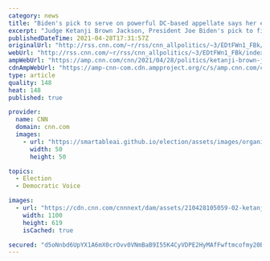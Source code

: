 ```yaml
---
category: news
title: "Biden's pick to serve on powerful DC-based appellate says her experience as a Black jurist 'might be valuable' if confirmed "
excerpt: "Judge Ketanji Brown Jackson, President Joe Biden's pick to fill a vacancy on a powerful DC-based appellate court, said at a Senate hearing Wednesday that her race doesn't play a role in her work as a judge, but that her experience as an African American jurist \"might be valuable\" should she be confirmed"
publishedDateTime: 2021-04-28T17:31:57Z
originalUrl: "http://rss.cnn.com/~r/rss/cnn_allpolitics/~3/EDtFWn1_FBk/index.html"
webUrl: "http://rss.cnn.com/~r/rss/cnn_allpolitics/~3/EDtFWn1_FBk/index.html"
ampWebUrl: "https://amp.cnn.com/cnn/2021/04/28/politics/ketanji-brown-jackson-senate-confirmation-hearing/index.html"
cdnAmpWebUrl: "https://amp-cnn-com.cdn.ampproject.org/c/s/amp.cnn.com/cnn/2021/04/28/politics/ketanji-brown-jackson-senate-confirmation-hearing/index.html"
type: article
quality: 148
heat: 148
published: true

provider:
  name: CNN
  domain: cnn.com
  images:
    - url: "https://smartableai.github.io/election/assets/images/organizations/cnn.com-50x50.jpg"
      width: 50
      height: 50

topics:
  - Election
  - Democratic Voice

images:
  - url: "https://cdn.cnn.com/cnnnext/dam/assets/210428105059-02-ketanji-brown-jackson-hearing-0428-super-tease.jpg"
    width: 1100
    height: 619
    isCached: true

secured: "d5oNnbd6UpYX1A6mX0crOvv0VNmBaB9I55K4CyVDPE2HyMAfFwftmcofmy20BTGeWjDG4VAGbk/CFfwmwIGsFXo3/vnUXIgaMRsH+Rv0ZlRuF+7FoHWwFdPts/s+M21NM9cTMQvKvlJRPxAJhpngGYx6df4iPdbHNrKA+w2l9g69JNm0Joyzyvg06bxBZ34jvxs4FTsBYZKFmLxSOlypcQqDFiyvxCVN40wtBAlLeTDULhADzo6E3I2lB3vd7ehmXIstKKz1MdoVf6oyF7rWmRJWXIZns7ibwfHHW3QQwFnk+hmH/pefbcZ7KmR/RhfJ1X4QXbwswMoJwRjl4ddLGfz5XE823kwK8dLbMbvQq6E=;QgYaom2Ej7BY5Jzkq2W0fA=="
---
```


